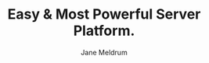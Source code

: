 ---
#preview
title: Easy & Most Powerful Server Platform.
image: img/projects/1.jpg
author: Jane Meldrum
short: Lorem ipsum dolor sit amet, consectetur adipiscing elit, sed do eiusmod tempor incididunt ut labore et dolore magna aliqua.

#full details

---